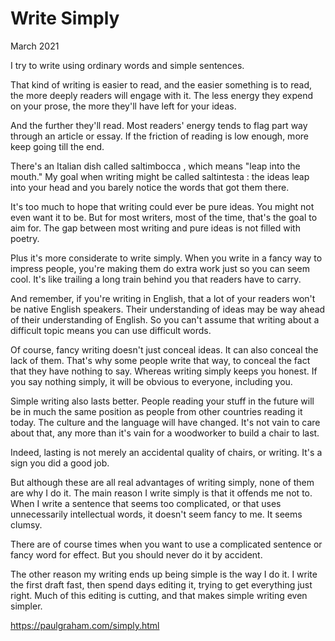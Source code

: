# Write Simply

March 2021

I try to write using ordinary words and simple sentences.

That kind of writing is easier to read, and the easier something is to read, the more deeply readers will engage with it. The less energy they expend on your prose, the more they'll have left for your ideas.

And the further they'll read. Most readers' energy tends to flag part way through an article or essay. If the friction of reading is low enough, more keep going till the end.

There's an Italian dish called saltimbocca , which means "leap into the mouth." My goal when writing might be called saltintesta : the ideas leap into your head and you barely notice the words that got them there.

It's too much to hope that writing could ever be pure ideas. You might not even want it to be. But for most writers, most of the time, that's the goal to aim for. The gap between most writing and pure ideas is not filled with poetry.

Plus it's more considerate to write simply. When you write in a fancy way to impress people, you're making them do extra work just so you can seem cool. It's like trailing a long train behind you that readers have to carry.

And remember, if you're writing in English, that a lot of your readers won't be native English speakers. Their understanding of ideas may be way ahead of their understanding of English. So you can't assume that writing about a difficult topic means you can use difficult words.

Of course, fancy writing doesn't just conceal ideas. It can also conceal the lack of them. That's why some people write that way, to conceal the fact that they have nothing to say. Whereas writing simply keeps you honest. If you say nothing simply, it will be obvious to everyone, including you.

Simple writing also lasts better. People reading your stuff in the future will be in much the same position as people from other countries reading it today. The culture and the language will have changed. It's not vain to care about that, any more than it's vain for a woodworker to build a chair to last.

Indeed, lasting is not merely an accidental quality of chairs, or writing. It's a sign you did a good job.

But although these are all real advantages of writing simply, none of them are why I do it. The main reason I write simply is that it offends me not to. When I write a sentence that seems too complicated, or that uses unnecessarily intellectual words, it doesn't seem fancy to me. It seems clumsy.

There are of course times when you want to use a complicated sentence or fancy word for effect. But you should never do it by accident.

The other reason my writing ends up being simple is the way I do it. I write the first draft fast, then spend days editing it, trying to get everything just right. Much of this editing is cutting, and that makes simple writing even simpler.

https://paulgraham.com/simply.html
